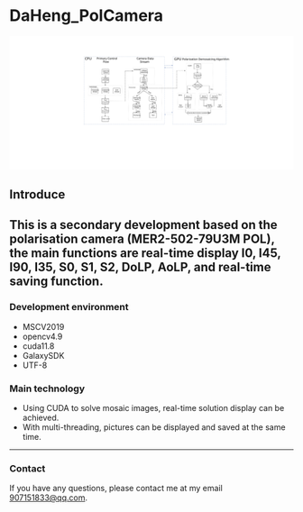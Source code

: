 # DaHeng_PolCamera
![MyPicture](https://raw.githubusercontent.com/Gutsfig/DaHeng_PolCamera/main/IMG/xiangji.svg)
## Introduce
This is a secondary development based on the polarisation camera (MER2-502-79U3M POL), the main functions are real-time display I0, I45, I90, I35, S0, S1, S2, DoLP, AoLP, and real-time saving function.
---
### Development environment
* MSCV2019
* opencv4.9
* cuda11.8
* GalaxySDK
* UTF-8
### Main technology
* Using CUDA to solve mosaic images, real-time solution display can be achieved.
* With multi-threading, pictures can be displayed and saved at the same time.
---
### Contact
If you have any questions, please contact me at my email 907151833@qq.com.

